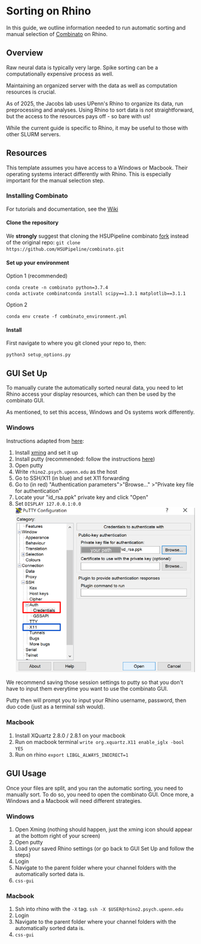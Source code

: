 # Sorting on Rhino

In this guide, we outline information needed to run automatic sorting and manual selection 
of [Combinato](https://github.com/jniediek/combinato/) on Rhino.

## Overview

Raw neural data is typically very large. 
Spike sorting can be a computationally expensive process as well.

Maintaining an organized server with the data as well as computation resources is crucial.

As of 2025, the Jacobs lab uses UPenn's Rhino to organize its data, run preprocessing and
analyses. Using Rhino to sort data is _not_ straightforward, but the access to the resources
pays off - so bare with us!

While the current guide is specific to Rhino, it may be useful to those with other SLURM 
servers.

## Resources

This template assumes you have access to a Windows or Macbook. Their operating systems interact
differently with Rhino. This is especially important for the manual selection step.

### Installing Combinato

For tutorials and documentation, see the
[Wiki](https://github.com/jniediek/combinato/wiki/)

#### Clone the repository
We **strongly** suggest that cloning the HSUPipeline combinato 
[fork](https://github.com/HSUPipeline/combinato) instead of the original repo:
`git clone https://github.com/HSUPipeline/combinato.git`

#### Set up your environment
Option 1 (recommended)
```
conda create -n combinato python=3.7.4
conda activate combinatconda install scipy==1.3.1 matplotlib==3.1.1
```

Option 2 
```
conda env create -f combinato_environment.yml
```

#### Install
First navigate to where you git cloned your repo to, then:
```
python3 setup_options.py
```


## GUI Set Up

To manually curate the automatically sorted neural data, you need to let Rhino
access your display resources, which can then be used by the combinato GUI.

As mentioned, to set this access, Windows and Os systems work differently.

### Windows

Instructions adapted from [here](https://docs.cse.lehigh.edu/xforwarding/xforwarding-win/):
1. Install [xming](https://sourceforge.net/projects/xming/) and set it up
2. Install putty (recommended: follow the instructions [here](https://laptops.eng.uci.edu/engineering-software/using-linux/how-to-configure-putty-xming-on-your-laptop))
3. Open putty
4. Write `rhino2.psych.upenn.edu` as the host
5. Go to SSH/X11 (in blue) and set X11 forwarding 
6. Go to (in red) "Authentication parameters">"Browse..." >"Private key file for authentication"
7. Locate your "id_rsa.ppk" private key and click "Open"
8. Set `DISPLAY 127.0.0.1:0.0`
![Putty](images/windows_putty_gui_setup.PNG)

We recommend saving those session settings to putty so that you don't have to input them 
everytime you want to use the combinato GUI.

Putty then will prompt you to input your Rhino username, password, then duo code
(just as a terminal ssh would).

### Macbook
1. Install XQuartz 2.8.0 / 2.8.1 on your macbook
2. Run on macbook terminal
   `write org.xquartz.X11 enable_iglx -bool YES`
3. Run on rhino
   `export LIBGL_ALWAYS_INDIRECT=1`

## GUI Usage
Once your files are split, and you ran the automatic sorting, you need to
manually sort. To do so, you need to open the combinato GUI.
Once more, a Windows and a Macbook will need different strategies.

### Windows
1. Open Xming (nothing should happen, just the xming icon should appear at the bottom right of your screen)
2. Open putty
3. Load your saved Rhino settings (or go back to GUI Set Up and follow the steps)
4. Login
5. Navigate to the parent folder where your channel folders with the automatically sorted data is.
6. `css-gui`

### Macbook
1. Ssh into rhino with the `-X` tag.
   `ssh -X $USER@rhino2.psych.upenn.edu`
2. Login
3. Navigate to the parent folder where your channel folders with the automatically sorted data is.
4. `css-gui`
